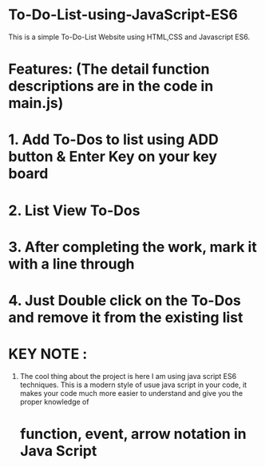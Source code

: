 # To-Do-List-using-JavaScript-ES6
This is a simple To-Do-List Website using HTML,CSS and Javascript ES6.

# Features:  (The detail function descriptions are in the code in main.js) 

 # 1. Add To-Dos to list using ADD button & Enter Key on your key board
 # 2. List View To-Dos
 # 3. After completing the work, mark it with a line through
 # 4. Just Double click on the To-Dos and remove it from the existing list
 
 # KEY NOTE : 
  1. The cool thing about the project is here I am using java script ES6 techniques.
      This is a modern style of usue java script in your code, it makes your code much more easier to understand and give you the proper knowledge of 
       # function, event, arrow notation in Java Script   
  
  
